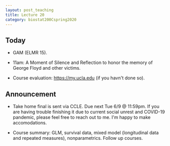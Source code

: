 ```yaml
---
layout: post_teaching
title: Lecture 20
category: biostat200Cspring2020
---
```


## Today

* GAM (ELMR 15).

* 11am: A Moment of Silence and Reflection to honor the memory of George Floyd and other victims.

* Course evaluation: <https://my.ucla.edu> (if you havn't done so).

## Announcement

* Take home final is sent via CCLE. Due next Tue 6/9 @ 11:59pm. If you are having trouble finishing it due to current social unrest and COVID-19 pandemic, please feel free to reach out to me. I'm happy to make accomodations. 

* Course summary: GLM, survival data, mixed model (longitudinal data and repeated measures), nonparametrics. Follow up courses. 
